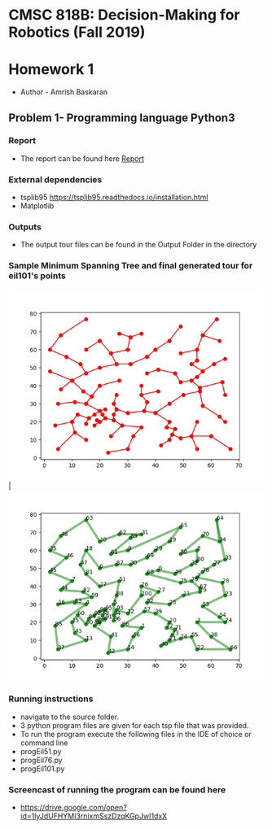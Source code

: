 # CMSC 818B: Decision-Making for Robotics (Fall 2019)
# Homework 1
- Author - Amrish Baskaran
## Problem 1- Programming language Python3

### Report
- The report can be found here
[Report](https://github.com/amrish1222/travelling_salesperson_problem/blob/master/report.pdf)

### External dependencies
- tsplib95 https://tsplib95.readthedocs.io/installation.html
- Matplotlib

### Outputs
- The output tour files can be found in the Output Folder in the directory

### Sample Minimum Spanning Tree and final generated tour for eil101's points

![mst](https://github.com/amrish1222/travelling_salesperson_problem/blob/master/results/progEil101/minimum_spanning_tree.png) | ![tour](https://github.com/amrish1222/travelling_salesperson_problem/blob/master/results/progEil101/calculated_tour_with_heuristic.png)

### Running instructions
- navigate to the source folder.
- 3 python program files are given for each tsp file that was provided.
- To run the program execute the following files in the IDE of choice or command line
- progEil51.py
- progEil76.py
- progEil101.py

### Screencast of running the program can be found here
- https://drive.google.com/open?id=1lyJdUFHYMI3rnixmSszDzqKGpJwI1dxX
